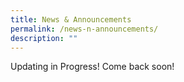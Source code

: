 ```yaml
---
title: News & Announcements
permalink: /news-n-announcements/
description: ""
---
```

Updating in Progress! Come back soon!